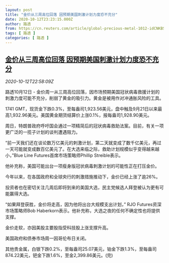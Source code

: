 ```yaml
---
layout: post
title: "金价从三周高位回落 因预期美国刺激计划力度恐不充分"
date: 2020-10-12T23:23:15.000Z
author: 路透
from: https://cn.reuters.com/article/global-precious-metal-1012-idCNKBS26X2QG
tags: [ 路透 ]
categories: [ 路透 ]
---
```

<!--1602544995000-->
[金价从三周高位回落 因预期美国刺激计划力度恐不充分](https://cn.reuters.com/article/global-precious-metal-1012-idCNKBS26X2QG)
------

<div>
<div><i>2020-10-12T22:58:09Z</i></div><p>路透10月12日 - 金价周一从三周高位回落，因市场预期美国冠状病毒救援计划的刺激力度可能不充分，削弱了黄金的吸引力。黄金是被用作对冲通胀风险的工具。</p><p>1741 GMT，现货金下跌0.3%，至每盎司1,923.56美元，盘中触及9月21日以来最高1,932.96美元。美国黄金期货结算价上涨0.1%，报每盎司1,928.90美元。</p><p>周日，特朗普政府呼吁国会通过一项精简后的冠状病毒救助法案。目前，有关一项更广泛的一揽子计划的谈判遭遇阻力。</p><p>“前一天我们还在谈论数万亿美元的刺激计划，第二天就变成了数千亿美元，再过一天可能就变成数百亿美元了。在大选来临之际，救助计划规模似乎变得越来越小，”Blue Line Futures首席市场策略师Phillip Streible表示。</p><p>他补充称，美国可能出台一项瘦身版冠状病毒刺激计划的可能性正在打压金价。</p><p>今年以来，在各国政府和全球央行的刺激措施推动下，金价已经上涨了逾26%。</p><p>投资者也在密切关注几周后即将到来的美国大选，民主党候选人拜登被认为更有可能赢得大选。</p><p>“如果拜登获胜，金价将走高，因为他将出台大规模支出计划，” RJO Futures资深市场策略师Bob Haberkorn表示。他补充称，大选之夜的任何不确定性也将提供支撑。</p><p>金价走软，亦因美股主要股指受科技股上涨支撑升高。</p><p>美国政府和债券市场周一因哥伦布日关闭。</p><p>其他贵金属，白银下跌0.2%，至每盎司25.07美元，铂金下跌1.3%，至每盎司874.22美元，钯金下跌1.6%，至金2,399.86美元。(完)</p>
</div>
